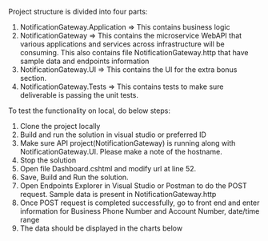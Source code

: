 Project structure is divided into four parts:
1. NotificationGateway.Application => This contains business logic
2. NotificationGateway => This contains the microservice WebAPI that various applications and services across infrastructure will be consuming. This also contains file NotificationGateway.http that have sample data and endpoints information
3. NotificationGateway.UI => This contains the UI for the extra bonus section.
4. NotificationGateway.Tests => This contains tests to make sure deliverable is passing the unit tests.


To test the functionality on local, do below steps:
1. Clone the project locally
2. Build and run the solution in visual studio or preferred ID
3. Make sure API project(NotificationGateway) is running along with NotificationGateway.UI. Please make a note of the hostname.
4. Stop the solution
5. Open file Dashboard.cshtml and modify url at line 52.
6. Save, Build and Run the solution.
7. Open Endpoints Explorer in Visual Studio or Postman to do the POST request. Sample data is present in NotificationGateway.http
8. Once POST request is completed successfully, go to front end and enter information for Business Phone Number and Account Number, date/time range
9. The data should be displayed in the charts below

